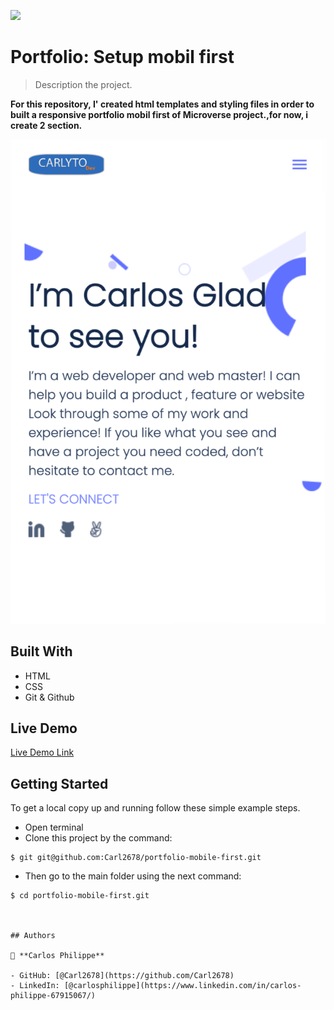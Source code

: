 ![](https://img.shields.io/badge/Microverse-blueviolet)

# Portfolio: Setup mobil first

> Description the project.

**For this repository, I' created html templates and styling files in order to built a responsive portfolio mobil first of Microverse project.,for now, i create 2 section.**

![home_page](https://github.com/Carl2678/portfolio-mobile-first/blob/master/images/screenshot_home_page.png)

## Built With

- HTML
- CSS
- Git & Github

## Live Demo

[Live Demo Link](https://github.com/Carl2678/portfolio-mobile-first)


## Getting Started


To get a local copy up and running follow these simple example steps.
- Open terminal
- Clone this project by the command:

```
$ git git@github.com:Carl2678/portfolio-mobile-first.git
```

- Then go to the main folder using the next command:

```
$ cd portfolio-mobile-first.git



## Authors

👤 **Carlos Philippe**

- GitHub: [@Carl2678](https://github.com/Carl2678)
- LinkedIn: [@carlosphilippe](https://www.linkedin.com/in/carlos-philippe-67915067/)
